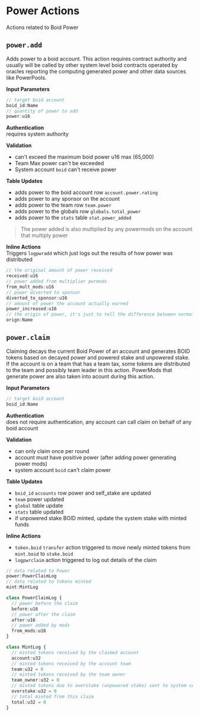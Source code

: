 # Power Actions
Actions related to Boid Power

## `power.add`
Adds power to a boid account. This action requires contract authority and usually will be called by other system level boid contracts operated by oracles reporting the computing generated power and other data sources like PowerPools.

**Input Parameters**
```ts
// target boid account
boid_id:Name
// quantity of power to add
power:u16
```
**Authentication**\
requires system authority

**Validation**
- can't exceed the maximum boid power u16 max (65,000)
- Team Max power can't be exceeded
- System account `boid` can't receive power

**Table Updates**
- adds power to the boid account row `account.power.rating`
- adds power to any sponsor on the account
- adds power to the team row `team.power`
- adds power to the globals row `globals.total_power`
- adds power to the `stats` table `stat.power_added`

> The power added is also multiplied by any powermods on the account that multiply power

**Inline Actions**\
Triggers `logpwradd` which just logs out the results of how power was distributed
```ts
// the original amount of power received
received:u16
// power added from multiplier pwrmods
from_mult_mods:u16
// power diverted to sponsor
diverted_to_sponsor:u16
// amount of power the account actually earned
power_increased:u16
// the origin of power, it's just to tell the difference between normal power add and power from sponsorship
orign:Name
```

## `power.claim`
Claiming decays the current Boid Power of an account and generates BOID tokens based on decayed power and powered stake and unpowered stake. If the account is on a team that has a team tax, some tokens are distributed to the team and possibly team leader in this action. PowerMods that generate power are also taken into acount during this action.

**Input Parameters**
```ts
// target boid account
boid_id:Name
```
**Authentication**\
does not require authentication, any account can call claim on behalf of any boid account

**Validation**
- can only claim once per round
- account must have positive power (after adding power generating power mods)
- system account `boid` can't claim power

**Table Updates**
- `boid_id` `accounts` row power and self_stake are updated
- `team` power updated
- `global` table update
- `stats` table updated
- if unpowered stake BOID minted, update the system stake with minted funds

**Inline Actions**
- `token.boid` `transfer` action triggered to move newly minted tokens from `mint.boid` to `stake.boid`
- `logpwrclaim` action triggered to log out details of the claim
```ts
// data related to Power
power:PowerClaimLog
// data related to tokens minted
mint:MintLog
```
```ts
class PowerClaimLog {
  // power before the claim
  before:u16
  // power after the claim
  after:u16
  // power added by mods
  from_mods:u16
}
```
```ts
class MintLog {
  // minted tokens received by the claimed account
  account:u32
  // minted tokens received by the account team
  team:u32 = 0
  // minted tokens received by the team owner
  team_owner:u32 = 0
  // minted tokens due to overstake (unpowered stake) sent to system contract
  overstake:u32 = 0
  // total minted from this claim
  total:u32 = 0
}
```



<!-- ## `action.name`


**Input Parameters**
```ts

```
**Authentication**\


**Validation**


**Table Updates**\ -->
